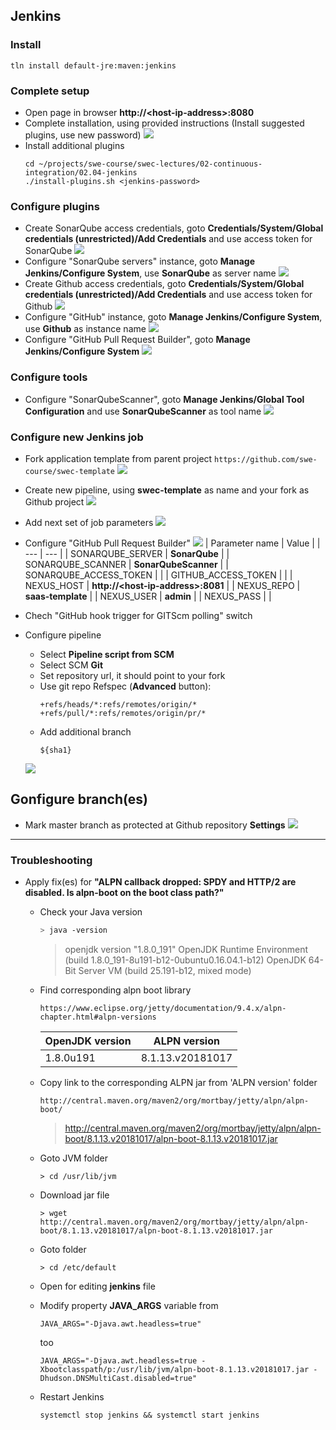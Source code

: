 ## Jenkins
### Install
  ```
  tln install default-jre:maven:jenkins
  ```
### Complete setup
* Open page in browser **http://\<host-ip-address\>:8080**
* Complete installation, using provided instructions (Install suggested plugins, use new password)
![](https://github.com/swe-course/swec-lectures/raw/master/imgs/jenkins-01.png)
* Install additional plugins
  ```
  cd ~/projects/swe-course/swec-lectures/02-continuous-integration/02.04-jenkins
  ./install-plugins.sh <jenkins-password>
  ```
### Configure plugins
* Create SonarQube access credentials, goto **Credentials/System/Global credentials (unrestricted)/Add Credentials** and use access token for SonarQube
  ![](https://github.com/swe-course/swec-lectures/raw/master/imgs/jenkins-02.png)
* Configure "SonarQube servers" instance, goto **Manage Jenkins/Configure System**, use **SonarQube** as server name 
  ![](https://github.com/swe-course/swec-lectures/raw/master/imgs/jenkins-03.png)
* Create Github access credentials, goto **Credentials/System/Global credentials (unrestricted)/Add Credentials** and use access token for Github
  ![](https://github.com/swe-course/swec-lectures/raw/master/imgs/jenkins-04.png)
* Configure "GitHub" instance, goto **Manage Jenkins/Configure System**, use **Github** as instance name
  ![](https://github.com/swe-course/swec-lectures/raw/master/imgs/jenkins-05.png)
* Configure "GitHub Pull Request Builder", goto **Manage Jenkins/Configure System**
  ![](https://github.com/swe-course/swec-lectures/raw/master/imgs/jenkins-06.png)

### Configure tools
* Configure "SonarQubeScanner", goto **Manage Jenkins/Global Tool Configuration** and use **SonarQubeScanner** as tool name
  ![](https://github.com/swe-course/swec-lectures/raw/master/imgs/jenkins-07.png)

### Configure new Jenkins job
* Fork application template from parent project ```https://github.com/swe-course/swec-template```
  ![](https://github.com/swe-course/swec-lectures/raw/master/imgs/jenkins-12.png)  
* Create new pipeline, using **swec-template** as name and your fork as Github project
  ![](https://github.com/swe-course/swec-lectures/raw/master/imgs/jenkins-08.png)
* Add next set of job parameters
  ![](https://github.com/swe-course/swec-lectures/raw/master/imgs/jenkins-11.png)
  
* Configure "GitHub Pull Request Builder"
  ![](https://github.com/swe-course/swec-lectures/raw/master/imgs/jenkins-09.png)
  | Parameter name | Value |
  | --- | --- |
  | SONARQUBE_SERVER | **SonarQube** |
  | SONARQUBE_SCANNER | **SonarQubeScanner** |
  | SONARQUBE_ACCESS_TOKEN | <sonar-access-tocker> |
  | GITHUB_ACCESS_TOKEN | <github-access-token> |
  | NEXUS_HOST | **http://\<host-ip-address\>:8081** |
  | NEXUS_REPO | **saas-template** |
  | NEXUS_USER | **admin** |
  | NEXUS_PASS | <nexus-password> |
  
* Chech "GitHub hook trigger for GITScm polling" switch
* Configure pipeline
  * Select **Pipeline script from SCM**
  * Select SCM **Git**
  * Set repository url, it should point to your fork
  * Use git repo Refspec (**Advanced** button):
    ```
    +refs/heads/*:refs/remotes/origin/* +refs/pull/*:refs/remotes/origin/pr/*
     ```
  * Add additional branch
    ```
    ${sha1}
    ```
  ![](https://github.com/swe-course/swec-lectures/raw/master/imgs/jenkins-10.png)

## Gonfigure branch(es)
* Mark master branch as protected at Github repository **Settings**
  ![](https://github.com/swe-course/swec-lectures/raw/master/imgs/github-02.png)

----

### Troubleshooting
* Apply fix(es) for **"ALPN callback dropped: SPDY and HTTP/2 are disabled. Is alpn-boot on the boot class path?"**
  * Check your Java version 
    ```bash
    > java -version
    ```
    
    > openjdk version "1.8.0_191"
    > OpenJDK Runtime Environment (build 1.8.0_191-8u191-b12-0ubuntu0.16.04.1-b12)
    > OpenJDK 64-Bit Server VM (build 25.191-b12, mixed mode)
    
  * Find corresponding alpn boot library
  
    ```
    https://www.eclipse.org/jetty/documentation/9.4.x/alpn-chapter.html#alpn-versions
    ```
    | OpenJDK version | ALPN version |
    | --- | --- |
    | 1.8.0u191 | 8.1.13.v20181017 |
    
  * Copy link to the corresponding ALPN jar from 'ALPN version' folder
    ```
    http://central.maven.org/maven2/org/mortbay/jetty/alpn/alpn-boot/
    ```
    > http://central.maven.org/maven2/org/mortbay/jetty/alpn/alpn-boot/8.1.13.v20181017/alpn-boot-8.1.13.v20181017.jar
    
  * Goto JVM folder
    ```
    > cd /usr/lib/jvm
    ```
  * Download jar file
    ```
    > wget http://central.maven.org/maven2/org/mortbay/jetty/alpn/alpn-boot/8.1.13.v20181017/alpn-boot-8.1.13.v20181017.jar
    ```
  * Goto folder
    ```
    > cd /etc/default
    ```
  * Open for editing **jenkins** file
  * Modify property **JAVA_ARGS** variable
    from
    ```
    JAVA_ARGS="-Djava.awt.headless=true"
    ```
    too
    ```
    JAVA_ARGS="-Djava.awt.headless=true -Xbootclasspath/p:/usr/lib/jvm/alpn-boot-8.1.13.v20181017.jar -Dhudson.DNSMultiCast.disabled=true"
    ```
  * Restart Jenkins
    ```
    systemctl stop jenkins && systemctl start jenkins
    ```



